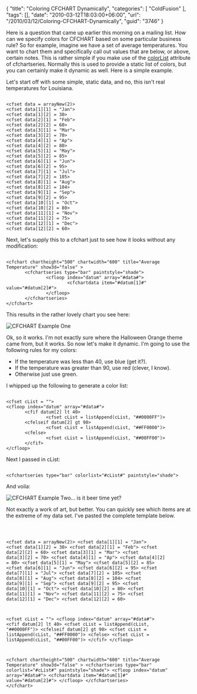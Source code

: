 {
	"title": "Coloring CFCHART Dynamically",
	"categories": [
		"ColdFusion"
	],
	"tags": [],
	"date": "2010-03-12T18:03:00+06:00",
	"url": "/2010/03/12/Coloring-CFCHART-Dynamically",
	"guid": "3746"
}

Here is a question that came up earlier this morning on a mailing list. How can we specify colors for CFCHART based on some particular business rule? So for example, imagine we have a set of average temperatures. You want to chart them and specifically call out values that are below, or above, certain notes. This is rather simple if you make use of the <a href="http://cfmldocs.com/cfchartseries.html">colorList</a> attribute of cfchartseries. Normally this is used to provide a static list of colors, but you can certainly make it dynamic as well. Here is a simple example.

<p/>
<!--more-->
Let's start off with some simple, static data, and no, this isn't real temperatures for Louisiana.

<p/>

<code>
&lt;cfset data = arrayNew(2)&gt;
&lt;cfset data[1][1] = "Jan"&gt;
&lt;cfset data[1][2] = 30&gt;
&lt;cfset data[2][1] = "Feb"&gt;
&lt;cfset data[2][2] = 60&gt;
&lt;cfset data[3][1] = "Mar"&gt;
&lt;cfset data[3][2] = 70&gt;
&lt;cfset data[4][1] = "Ap"&gt;
&lt;cfset data[4][2] = 80&gt;
&lt;cfset data[5][1] = "May"&gt;
&lt;cfset data[5][2] = 85&gt;
&lt;cfset data[6][1] = "Jun"&gt;
&lt;cfset data[6][2] = 95&gt;
&lt;cfset data[7][1] = "Jul"&gt;
&lt;cfset data[7][2] = 105&gt;
&lt;cfset data[8][1] = "Aug"&gt;
&lt;cfset data[8][2] = 104&gt;
&lt;cfset data[9][1] = "Sep"&gt;
&lt;cfset data[9][2] = 95&gt;
&lt;cfset data[10][1] = "Oct"&gt;
&lt;cfset data[10][2] = 80&gt;
&lt;cfset data[11][1] = "Nov"&gt;
&lt;cfset data[11][2] = 75&gt;
&lt;cfset data[12][1] = "Dec"&gt;
&lt;cfset data[12][2] = 60&gt;
</code>

<p/>

Next, let's supply this to a cfchart just to see how it looks without any modification:

<p/>

<code>
&lt;cfchart chartheight="500" chartwidth="600" title="Average Temperature" show3d="false" &gt;
       &lt;cfchartseries type="bar" paintstyle="shade"&gt;
               &lt;cfloop index="datum" array="#data#"&gt;
                       &lt;cfchartdata item="#datum[1]#" value="#datum[2]#"&gt;
               &lt;/cfloop&gt;
       &lt;/cfchartseries&gt;
&lt;/cfchart&gt;
</code>

<p/>

This results in the rather lovely chart you see here:

<p/>

<img src="https://static.raymondcamden.com/images/Screen shot 2010-03-12 at 5.49.12 PM.png" title="CFCHART Example One" />

<p/>

Ok, so it works. I'm not exactly sure where the Halloween Orange theme came from, but it works. So now let's make it dynamic. I'm going to use the following rules for my colors:

<ul>
<li>If the temperature was less than 40, use blue (get it?).
<li>If the temperature was greater than 90, use red (clever, I know).
<li>Otherwise just use green.
</ul>

I whipped up the following to generate a color list:

<p/>

<code>
&lt;cfset cList = ""&gt;
&lt;cfloop index="datum" array="#data#"&gt;
       &lt;cfif datum[2] lt 40&gt;
               &lt;cfset cList = listAppend(cList, "##0000FF")&gt;
       &lt;cfelseif datum[2] gt 90&gt;
               &lt;cfset cList = listAppend(cList, "##FF0000")&gt;
       &lt;cfelse&gt;
               &lt;cfset cList = listAppend(cList, "##00FF00")&gt;
       &lt;/cfif&gt;
&lt;/cfloop&gt;
</code>

<p/>

Next I passed in cList:

<p/>

<code>
&lt;cfchartseries type="bar" colorlist="#cList#" paintstyle="shade"&gt;
</code>

<p/>

And voila:

<p/>

<img src="https://static.raymondcamden.com/images/cfjedi/Screen shot 2010-03-12 at 5.52.52 PM.png" title="CFCHART Example Two... is it beer time yet?" />

<p/>

Not exactly a work of art, but better. You can quickly see which items are at the extreme of my data set. I've pasted the complete template below.

<p/>

<code>

&lt;cfset data = arrayNew(2)&gt;
&lt;cfset data[1][1] = "Jan"&gt;
&lt;cfset data[1][2] = 30&gt;
&lt;cfset data[2][1] = "Feb"&gt;
&lt;cfset data[2][2] = 60&gt;
&lt;cfset data[3][1] = "Mar"&gt;
&lt;cfset data[3][2] = 70&gt;
&lt;cfset data[4][1] = "Ap"&gt;
&lt;cfset data[4][2] = 80&gt;
&lt;cfset data[5][1] = "May"&gt;
&lt;cfset data[5][2] = 85&gt;
&lt;cfset data[6][1] = "Jun"&gt;
&lt;cfset data[6][2] = 95&gt;
&lt;cfset data[7][1] = "Jul"&gt;
&lt;cfset data[7][2] = 105&gt;
&lt;cfset data[8][1] = "Aug"&gt;
&lt;cfset data[8][2] = 104&gt;
&lt;cfset data[9][1] = "Sep"&gt;
&lt;cfset data[9][2] = 95&gt;
&lt;cfset data[10][1] = "Oct"&gt;
&lt;cfset data[10][2] = 80&gt;
&lt;cfset data[11][1] = "Nov"&gt;
&lt;cfset data[11][2] = 75&gt;
&lt;cfset data[12][1] = "Dec"&gt;
&lt;cfset data[12][2] = 60&gt;

&lt;cfset cList = ""&gt;
&lt;cfloop index="datum" array="#data#"&gt;
       &lt;cfif datum[2] lt 40&gt;
               &lt;cfset cList = listAppend(cList, "##0000FF")&gt;
       &lt;cfelseif datum[2] gt 90&gt;
               &lt;cfset cList = listAppend(cList, "##FF0000")&gt;
       &lt;cfelse&gt;
               &lt;cfset cList = listAppend(cList, "##00FF00")&gt;
       &lt;/cfif&gt;
&lt;/cfloop&gt;

&lt;cfchart chartheight="500" chartwidth="600" title="Average Temperature" show3d="false" &gt;
       &lt;cfchartseries type="bar" colorlist="#cList#" paintstyle="shade"&gt;
               &lt;cfloop index="datum" array="#data#"&gt;
                       &lt;cfchartdata item="#datum[1]#" value="#datum[2]#"&gt;
               &lt;/cfloop&gt;
       &lt;/cfchartseries&gt;
&lt;/cfchart&gt;
</code>